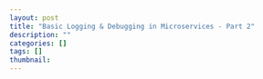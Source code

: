 ```yaml
---
layout: post
title: "Basic Logging & Debugging in Microservices - Part 2"
description: ""
categories: []
tags: []
thumbnail: 
---
```

